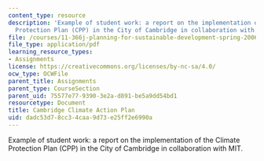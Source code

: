 ```yaml
---
content_type: resource
description: 'Example of student work: a report on the implementation of the Climate
  Protection Plan (CPP) in the City of Cambridge in collaboration with MIT.'
file: /courses/11-366j-planning-for-sustainable-development-spring-2006/dadc53d78cc34caa9d73e25ff2e6990a_final2004.pdf
file_type: application/pdf
learning_resource_types:
- Assignments
license: https://creativecommons.org/licenses/by-nc-sa/4.0/
ocw_type: OCWFile
parent_title: Assignments
parent_type: CourseSection
parent_uid: 75577e77-9390-3e2a-d891-be5a9dd54bd1
resourcetype: Document
title: Cambridge Climate Action Plan
uid: dadc53d7-8cc3-4caa-9d73-e25ff2e6990a
---
```

Example of student work: a report on the implementation of the Climate Protection Plan (CPP) in the City of Cambridge in collaboration with MIT.
